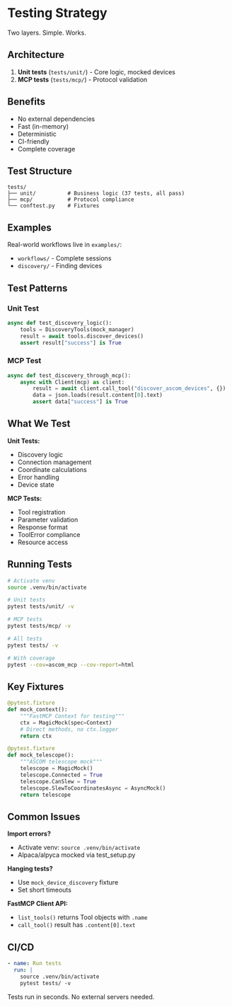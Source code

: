 # Testing Strategy

Two layers. Simple. Works.

## Architecture

1. **Unit tests** (`tests/unit/`) - Core logic, mocked devices
2. **MCP tests** (`tests/mcp/`) - Protocol validation

## Benefits

- No external dependencies
- Fast (in-memory)
- Deterministic
- CI-friendly
- Complete coverage

## Test Structure

```
tests/
├── unit/          # Business logic (37 tests, all pass)
├── mcp/           # Protocol compliance  
└── conftest.py    # Fixtures
```

## Examples

Real-world workflows live in `examples/`:
- `workflows/` - Complete sessions
- `discovery/` - Finding devices

## Test Patterns

### Unit Test
```python
async def test_discovery_logic():
    tools = DiscoveryTools(mock_manager)
    result = await tools.discover_devices()
    assert result["success"] is True
```

### MCP Test  
```python
async def test_discovery_through_mcp():
    async with Client(mcp) as client:
        result = await client.call_tool("discover_ascom_devices", {})
        data = json.loads(result.content[0].text)
        assert data["success"] is True
```

## What We Test

**Unit Tests:**
- Discovery logic
- Connection management  
- Coordinate calculations
- Error handling
- Device state

**MCP Tests:**
- Tool registration
- Parameter validation
- Response format
- ToolError compliance
- Resource access

## Running Tests

```bash
# Activate venv
source .venv/bin/activate

# Unit tests
pytest tests/unit/ -v

# MCP tests  
pytest tests/mcp/ -v

# All tests
pytest tests/ -v

# With coverage
pytest --cov=ascom_mcp --cov-report=html
```

## Key Fixtures

```python
@pytest.fixture
def mock_context():
    """FastMCP Context for testing"""
    ctx = MagicMock(spec=Context)
    # Direct methods, no ctx.logger
    return ctx

@pytest.fixture
def mock_telescope():
    """ASCOM telescope mock"""
    telescope = MagicMock()
    telescope.Connected = True
    telescope.CanSlew = True
    telescope.SlewToCoordinatesAsync = AsyncMock()
    return telescope
```

## Common Issues

**Import errors?** 
- Activate venv: `source .venv/bin/activate`
- Alpaca/alpyca mocked via test_setup.py

**Hanging tests?**
- Use `mock_device_discovery` fixture
- Set short timeouts

**FastMCP Client API:**
- `list_tools()` returns Tool objects with `.name`
- `call_tool()` result has `.content[0].text`

## CI/CD

```yaml
- name: Run tests
  run: |
    source .venv/bin/activate
    pytest tests/ -v
```

Tests run in seconds. No external servers needed.